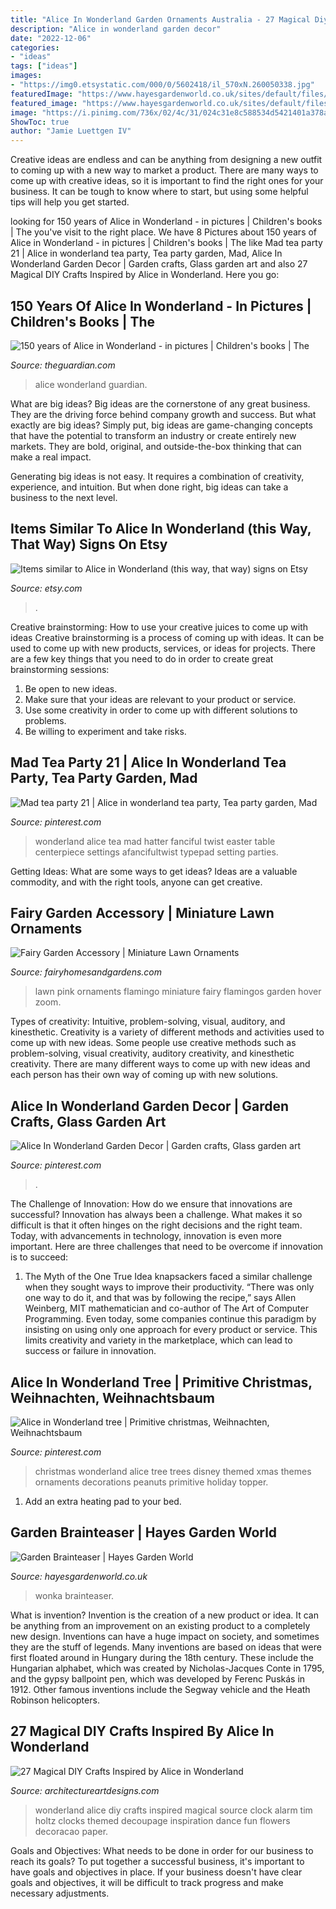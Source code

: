 ```yaml
---
title: "Alice In Wonderland Garden Ornaments Australia - 27 Magical Diy Crafts Inspired By Alice In Wonderland"
description: "Alice in wonderland garden decor"
date: "2022-12-06"
categories:
- "ideas"
tags: ["ideas"]
images:
- "https://img0.etsystatic.com/000/0/5602418/il_570xN.260050338.jpg"
featuredImage: "https://www.hayesgardenworld.co.uk/sites/default/files/inline-images/4%2C-Alice-in-Wonderland-web-answer.gif"
featured_image: "https://www.hayesgardenworld.co.uk/sites/default/files/inline-images/4%2C-Alice-in-Wonderland-web-answer.gif"
image: "https://i.pinimg.com/736x/02/4c/31/024c31e8c588534d5421401a378a9bbc.jpg"
ShowToc: true
author: "Jamie Luettgen IV"
---
```



Creative ideas are endless and can be anything from designing a new outfit to coming up with a new way to market a product. There are many ways to come up with creative ideas, so it is important to find the right ones for your business. It can be tough to know where to start, but using some helpful tips will help you get started.

	

		
looking for 150 years of Alice in Wonderland - in pictures | Children&#039;s books | The you've visit to the right place. We have 8 Pictures about 150 years of Alice in Wonderland - in pictures | Children&#039;s books | The like Mad tea party 21 | Alice in wonderland tea party, Tea party garden, Mad, Alice In Wonderland Garden Decor | Garden crafts, Glass garden art and also 27 Magical DIY Crafts Inspired by Alice in Wonderland. Here you go:
		
    
## 150 Years Of Alice In Wonderland - In Pictures | Children&#039;s Books | The

<img loading=lazy src="https://i.guim.co.uk/img/media/b57814b7368ca01fdc9022a803904ba20533e483/268_540_1921_2319/master/1921.jpg?width=1200&amp;height=630&amp;quality=85&amp;auto=format&amp;fit=crop&amp;overlay-align=bottom%2Cleft&amp;overlay-width=100p&amp;overlay-base64=L2ltZy9zdGF0aWMvb3ZlcmxheXMvdGctZGVmYXVsdC5wbmc&amp;s=7f1224f954c90019705b10e28dc585ec" onerror="this.onerror=null;this.src='https://tse2.mm.bing.net/th?id=OIP.-sV_3YrLJ1e6e5PLY6ZApgHaD4&amp;pid=15.1';" alt="150 years of Alice in Wonderland - in pictures | Children&#039;s books | The">

_Source: theguardian.com_

>alice wonderland guardian. 

	

What are big ideas?
Big ideas are the cornerstone of any great business. They are the driving force behind company growth and success. But what exactly are big ideas?
Simply put, big ideas are game-changing concepts that have the potential to transform an industry or create entirely new markets. They are bold, original, and outside-the-box thinking that can make a real impact.

Generating big ideas is not easy. It requires a combination of creativity, experience, and intuition. But when done right, big ideas can take a business to the next level.

    
## Items Similar To Alice In Wonderland (this Way, That Way) Signs On Etsy

<img loading=lazy src="https://img0.etsystatic.com/000/0/5602418/il_570xN.260050338.jpg" onerror="this.onerror=null;this.src='https://tse1.mm.bing.net/th?id=OIP.kpMP7AtDHi78cOUvQwzNpwHaLH&amp;pid=15.1';" alt="Items similar to Alice in Wonderland (this way, that way) signs on Etsy">

_Source: etsy.com_

>. 

	

Creative brainstorming: How to use your creative juices to come up with ideas
Creative brainstorming is a process of coming up with ideas. It can be used to come up with new products, services, or ideas for projects. There are a few key things that you need to do in order to create great brainstorming sessions:
1. Be open to new ideas.
2. Make sure that your ideas are relevant to your product or service.
3. Use some creativity in order to come up with different solutions to problems.
4. Be willing to experiment and take risks.

    
## Mad Tea Party 21 | Alice In Wonderland Tea Party, Tea Party Garden, Mad

<img loading=lazy src="https://i.pinimg.com/originals/51/01/03/510103b0cb8c71570d967ab96867afed.jpg" onerror="this.onerror=null;this.src='https://tse1.mm.bing.net/th?id=OIP.T-vJCzgCZTKNo8wYO6mozAHaLE&amp;pid=15.1';" alt="Mad tea party 21 | Alice in wonderland tea party, Tea party garden, Mad">

_Source: pinterest.com_

>wonderland alice tea mad hatter fanciful twist easter table centerpiece settings afancifultwist typepad setting parties. 

	

Getting Ideas: What are some ways to get ideas?
Ideas are a valuable commodity, and with the right tools, anyone can get creative.

    
## Fairy Garden Accessory | Miniature Lawn Ornaments

<img loading=lazy src="https://cdn3.bigcommerce.com/s-yoxhe3ji/products/276/images/592/GT16813-2__12498.1398893616.500.500.jpg?c=2" onerror="this.onerror=null;this.src='https://tse3.mm.bing.net/th?id=OIP.63D-BA9Q0Eiyc1tfYazBggHaHa&amp;pid=15.1';" alt="Fairy Garden Accessory | Miniature Lawn Ornaments">

_Source: fairyhomesandgardens.com_

>lawn pink ornaments flamingo miniature fairy flamingos garden hover zoom. 

	

Types of creativity: Intuitive, problem-solving, visual, auditory, and kinesthetic.
Creativity is a variety of different methods and activities used to come up with new ideas. Some people use creative methods such as problem-solving, visual creativity, auditory creativity, and kinesthetic creativity. There are many different ways to come up with new ideas and each person has their own way of coming up with new solutions.

    
## Alice In Wonderland Garden Decor | Garden Crafts, Glass Garden Art

<img loading=lazy src="https://i.pinimg.com/736x/02/4c/31/024c31e8c588534d5421401a378a9bbc.jpg" onerror="this.onerror=null;this.src='https://tse1.mm.bing.net/th?id=OIP.jfoxzmIoVIslE4825Sz9HgHaJ3&amp;pid=15.1';" alt="Alice In Wonderland Garden Decor | Garden crafts, Glass garden art">

_Source: pinterest.com_

>. 

	

The Challenge of Innovation: How do we ensure that innovations are successful?
Innovation has always been a challenge. What makes it so difficult is that it often hinges on the right decisions and the right team. Today, with advancements in technology, innovation is even more important. Here are three challenges that need to be overcome if innovation is to succeed:
1. The Myth of the One True Idea
 knapsackers faced a similar challenge when they sought ways to improve their productivity. “There was only one way to do it, and that was by following the recipe,” says Allen Weinberg, MIT mathematician and co-author of The Art of Computer Programming. Even today, some companies continue this paradigm by insisting on using only one approach for every product or service. This limits creativity and variety in the marketplace, which can lead to success or failure in innovation.


    
## Alice In Wonderland Tree | Primitive Christmas, Weihnachten, Weihnachtsbaum

<img loading=lazy src="https://i.pinimg.com/originals/35/ed/8a/35ed8ab8757aff3ea85bbe21ed86082d.jpg" onerror="this.onerror=null;this.src='https://tse1.mm.bing.net/th?id=OIP.Rhn1ykZBQ8WQsuqzBBk94AHaJ4&amp;pid=15.1';" alt="Alice in Wonderland tree | Primitive christmas, Weihnachten, Weihnachtsbaum">

_Source: pinterest.com_

>christmas wonderland alice tree trees disney themed xmas themes ornaments decorations peanuts primitive holiday topper. 

	

1. Add an extra heating pad to your bed.

    
## Garden Brainteaser | Hayes Garden World

<img loading=lazy src="https://www.hayesgardenworld.co.uk/sites/default/files/inline-images/4%2C-Alice-in-Wonderland-web-answer.gif" onerror="this.onerror=null;this.src='https://tse3.mm.bing.net/th?id=OIP.qu_plMgsAzxk8hwJ1E7xwQHaDM&amp;pid=15.1';" alt="Garden Brainteaser | Hayes Garden World">

_Source: hayesgardenworld.co.uk_

>wonka brainteaser. 

	

What is invention?
Invention is the creation of a new product or idea. It can be anything from an improvement on an existing product to a completely new design. Inventions can have a huge impact on society, and sometimes they are the stuff of legends.
Many inventions are based on ideas that were first floated around in Hungary during the 18th century. These include the Hungarian alphabet, which was created by Nicholas-Jacques Conte in 1795, and the gypsy ballpoint pen, which was developed by Ferenc Puskás in 1912. Other famous inventions include the Segway vehicle and the Heath Robinson helicopters.

    
## 27 Magical DIY Crafts Inspired By Alice In Wonderland

<img loading=lazy src="http://www.architectureartdesigns.com/wp-content/uploads/2014/01/758.jpg" onerror="this.onerror=null;this.src='https://tse3.mm.bing.net/th?id=OIP.TzJrFReunmstwpTC2c6kRAHaJh&amp;pid=15.1';" alt="27 Magical DIY Crafts Inspired by Alice in Wonderland">

_Source: architectureartdesigns.com_

>wonderland alice diy crafts inspired magical source clock alarm tim holtz clocks themed decoupage inspiration dance fun flowers decoracao paper. 

	

Goals and Objectives: What needs to be done in order for our business to reach its goals?
To put together a successful business, it's important to have goals and objectives in place. If your business doesn't have clear goals and objectives, it will be difficult to track progress and make necessary adjustments.

